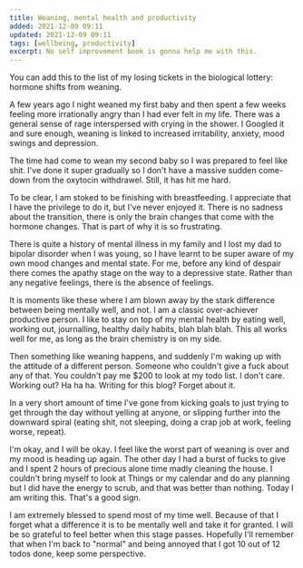 ```yaml
---
title: Weaning, mental health and productivity
added: 2021-12-09 09:11
updated: 2021-12-09 09:11
tags: [wellbeing, productivity]
excerpt: No self improvement book is gonna help me with this.
---
```


You can add this to the list of my losing tickets in the biological lottery: hormone shifts from weaning.

A few years ago I night weaned my first baby and then spent a few weeks feeling more irrationally angry than I had ever felt in my life. There was a general sense of rage interspersed with crying in the shower. I Googled it and sure enough, weaning is linked to increased irritability, anxiety, mood swings and depression.

The time had come to wean my second baby so I was prepared to feel like shit. I've done it super gradually so I don't have a massive sudden come-down from the oxytocin withdrawel. Still, it has hit me hard.

To be clear, I am stoked to be finishing with breastfeeding. I appreciate that I have the privilege to do it, but I've never enjoyed it. There is no sadness about the transition, there is only the brain changes that come with the hormone changes. That is part of why it is so frustrating.

There is quite a history of mental illness in my family and I lost my dad to bipolar disorder when I was young, so I have learnt to be super aware of my own mood changes and mental state. For me, before any kind of despair there comes the apathy stage on the way to a depressive state. Rather than any negative feelings, there is the absence of feelings.

It is moments like these where I am blown away by the stark difference between being mentally well, and not. I am a classic over-achiever productive person. I like to stay on top of my mental health by eating well, working out, journalling, healthy daily habits, blah blah blah. This all works well for me, as long as the brain chemistry is on my side.

Then something like weaning happens, and suddenly I'm waking up with the attitude of a different person. Someone who couldn't give a fuck about any of that. You couldn't pay me $200 to look at my todo list. I don't care. Working out? Ha ha ha. Writing for this blog? Forget about it.

In a very short amount of time I've gone from kicking goals to just trying to get through the day without yelling at anyone, or slipping further into the downward spiral (eating shit, not sleeping, doing a crap job at work, feeling worse, repeat).

I'm okay, and I will be okay. I feel like the worst part of weaning is over and my mood is heading up again. The other day I had a burst of fucks to give and I spent 2 hours of precious alone time madly cleaning the house. I couldn't bring myself to look at Things or my calendar and do any planning but I did have the energy to scrub, and that was better than nothing. Today I am writing this. That's a good sign.

I am extremely blessed to spend most of my time well. Because of that I forget what a difference it is to be mentally well and take it for granted. I will be so grateful to feel better when this stage passes. Hopefully I'll remember that when I'm back to "normal" and being annoyed that I got 10 out of 12 todos done, keep some perspective.
